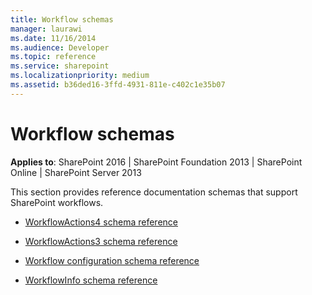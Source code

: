 ```yaml
---
title: Workflow schemas
manager: laurawi
ms.date: 11/16/2014
ms.audience: Developer
ms.topic: reference
ms.service: sharepoint
ms.localizationpriority: medium
ms.assetid: b36ded16-3ffd-4931-811e-c402c1e35b07
---
```


# Workflow schemas

**Applies to**: SharePoint 2016 | SharePoint Foundation 2013 | SharePoint Online | SharePoint Server 2013

This section provides reference documentation schemas that support SharePoint workflows.

- [WorkflowActions4 schema reference](workflowactions4-schema-reference.md)

- [WorkflowActions3 schema reference](workflowactions3-schema-reference.md)

- [Workflow configuration schema reference](workflow-configuration-schema-reference.md)

- [WorkflowInfo schema reference](workflowinfo-schema-reference.md)








